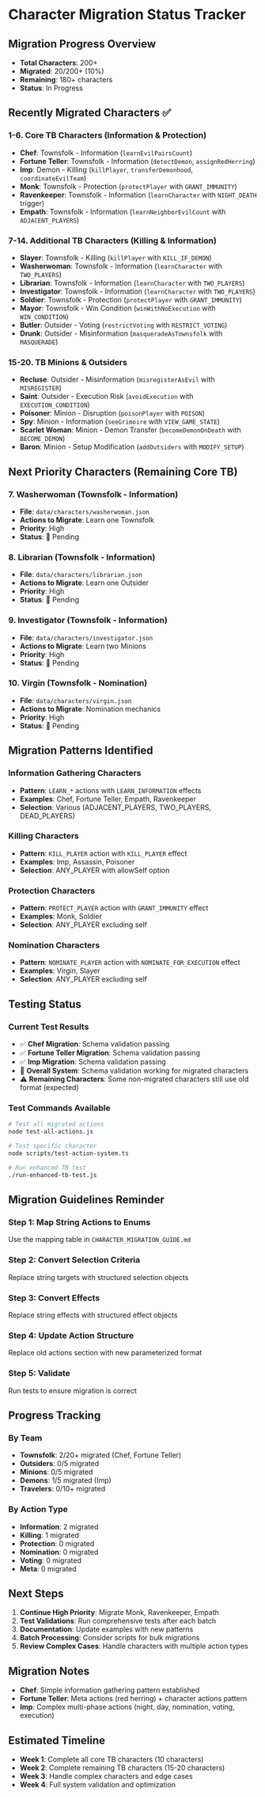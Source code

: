 # Character Migration Status Tracker

## Migration Progress Overview

- **Total Characters**: 200+
- **Migrated**: 20/200+ (10%)
- **Remaining**: 180+ characters
- **Status**: In Progress

## Recently Migrated Characters ✅

### 1-6. Core TB Characters (Information & Protection)

- **Chef**: Townsfolk - Information (`learnEvilPairsCount`)
- **Fortune Teller**: Townsfolk - Information (`detectDemon`, `assignRedHerring`)
- **Imp**: Demon - Killing (`killPlayer`, `transferDemonhood`, `coordinateEvilTeam`)
- **Monk**: Townsfolk - Protection (`protectPlayer` with `GRANT_IMMUNITY`)
- **Ravenkeeper**: Townsfolk - Information (`learnCharacter` with `NIGHT_DEATH` trigger)
- **Empath**: Townsfolk - Information (`learnNeighborEvilCount` with `ADJACENT_PLAYERS`)

### 7-14. Additional TB Characters (Killing & Information)

- **Slayer**: Townsfolk - Killing (`killPlayer` with `KILL_IF_DEMON`)
- **Washerwoman**: Townsfolk - Information (`learnCharacter` with `TWO_PLAYERS`)
- **Librarian**: Townsfolk - Information (`learnCharacter` with `TWO_PLAYERS`)
- **Investigator**: Townsfolk - Information (`learnCharacter` with `TWO_PLAYERS`)
- **Soldier**: Townsfolk - Protection (`protectPlayer` with `GRANT_IMMUNITY`)
- **Mayor**: Townsfolk - Win Condition (`winWithNoExecution` with `WIN_CONDITION`)
- **Butler**: Outsider - Voting (`restrictVoting` with `RESTRICT_VOTING`)
- **Drunk**: Outsider - Misinformation (`masqueradeAsTownsfolk` with `MASQUERADE`)

### 15-20. TB Minions & Outsiders

- **Recluse**: Outsider - Misinformation (`misregisterAsEvil` with `MISREGISTER`)
- **Saint**: Outsider - Execution Risk (`avoidExecution` with `EXECUTION_CONDITION`)
- **Poisoner**: Minion - Disruption (`poisonPlayer` with `POISON`)
- **Spy**: Minion - Information (`seeGrimoire` with `VIEW_GAME_STATE`)
- **Scarlet Woman**: Minion - Demon Transfer (`becomeDemonOnDeath` with `BECOME_DEMON`)
- **Baron**: Minion - Setup Modification (`addOutsiders` with `MODIFY_SETUP`)

## Next Priority Characters (Remaining Core TB)

### 7. Washerwoman (Townsfolk - Information)

- **File**: `data/characters/washerwoman.json`
- **Actions to Migrate**: Learn one Townsfolk
- **Priority**: High
- **Status**: 🔄 Pending

### 8. Librarian (Townsfolk - Information)

- **File**: `data/characters/librarian.json`
- **Actions to Migrate**: Learn one Outsider
- **Priority**: High
- **Status**: 🔄 Pending

### 9. Investigator (Townsfolk - Information)

- **File**: `data/characters/investigator.json`
- **Actions to Migrate**: Learn two Minions
- **Priority**: High
- **Status**: 🔄 Pending

### 10. Virgin (Townsfolk - Nomination)

- **File**: `data/characters/virgin.json`
- **Actions to Migrate**: Nomination mechanics
- **Priority**: High
- **Status**: 🔄 Pending

## Migration Patterns Identified

### Information Gathering Characters

- **Pattern**: `LEARN_*` actions with `LEARN_INFORMATION` effects
- **Examples**: Chef, Fortune Teller, Empath, Ravenkeeper
- **Selection**: Various (ADJACENT_PLAYERS, TWO_PLAYERS, DEAD_PLAYERS)

### Killing Characters

- **Pattern**: `KILL_PLAYER` action with `KILL_PLAYER` effect
- **Examples**: Imp, Assassin, Poisoner
- **Selection**: ANY_PLAYER with allowSelf option

### Protection Characters

- **Pattern**: `PROTECT_PLAYER` action with `GRANT_IMMUNITY` effect
- **Examples**: Monk, Soldier
- **Selection**: ANY_PLAYER excluding self

### Nomination Characters

- **Pattern**: `NOMINATE_PLAYER` action with `NOMINATE_FOR_EXECUTION` effect
- **Examples**: Virgin, Slayer
- **Selection**: ANY_PLAYER excluding self

## Testing Status

### Current Test Results

- ✅ **Chef Migration**: Schema validation passing
- ✅ **Fortune Teller Migration**: Schema validation passing
- ✅ **Imp Migration**: Schema validation passing
- 🔄 **Overall System**: Schema validation working for migrated characters
- ⚠️ **Remaining Characters**: Some non-migrated characters still use old format (expected)

### Test Commands Available

```bash
# Test all migrated actions
node test-all-actions.js

# Test specific character
node scripts/test-action-system.ts

# Run enhanced TB test
./run-enhanced-tb-test.js
```

## Migration Guidelines Reminder

### Step 1: Map String Actions to Enums

Use the mapping table in `CHARACTER_MIGRATION_GUIDE.md`

### Step 2: Convert Selection Criteria

Replace string targets with structured selection objects

### Step 3: Convert Effects

Replace string effects with structured effect objects

### Step 4: Update Action Structure

Replace old actions section with new parameterized format

### Step 5: Validate

Run tests to ensure migration is correct

## Progress Tracking

### By Team

- **Townsfolk**: 2/20+ migrated (Chef, Fortune Teller)
- **Outsiders**: 0/5 migrated
- **Minions**: 0/5 migrated
- **Demons**: 1/5 migrated (Imp)
- **Travelers**: 0/10+ migrated

### By Action Type

- **Information**: 2 migrated
- **Killing**: 1 migrated
- **Protection**: 0 migrated
- **Nomination**: 0 migrated
- **Voting**: 0 migrated
- **Meta**: 0 migrated

## Next Steps

1. **Continue High Priority**: Migrate Monk, Ravenkeeper, Empath
2. **Test Validations**: Run comprehensive tests after each batch
3. **Documentation**: Update examples with new patterns
4. **Batch Processing**: Consider scripts for bulk migrations
5. **Review Complex Cases**: Handle characters with multiple action types

## Migration Notes

- **Chef**: Simple information gathering pattern established
- **Fortune Teller**: Meta actions (red herring) + character actions pattern
- **Imp**: Complex multi-phase actions (night, day, nomination, voting, execution)

## Estimated Timeline

- **Week 1**: Complete all core TB characters (10 characters)
- **Week 2**: Complete remaining TB characters (15-20 characters)
- **Week 3**: Handle complex characters and edge cases
- **Week 4**: Full system validation and optimization
